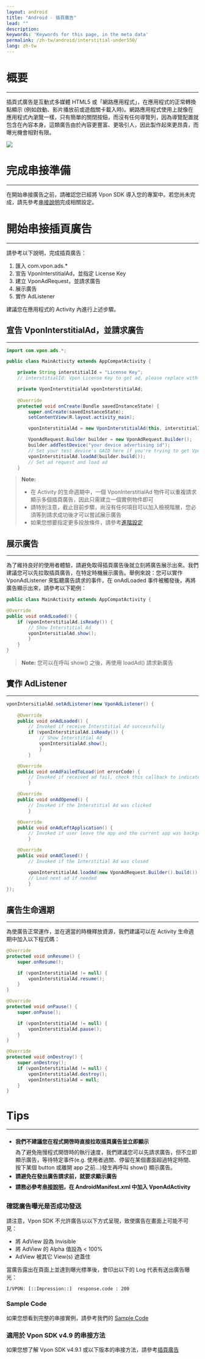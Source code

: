```yaml
---
layout: android
title: "Android - 插頁廣告"
lead: ""
description:
keywords: 'Keywords for this page, in the meta data'
permalink: /zh-tw/android/interstitial-under550/
lang: zh-tw
---
```

# 概要
---
插頁式廣告是互動式多媒體 HTML5 或「網路應用程式」，在應用程式的正常轉換點顯示 (例如啟動、影片播放前或遊戲關卡載入時)。網路應用程式使用上就像在應用程式內瀏覽一樣，只有簡單的關閉按鈕，而沒有任何導覽列，因為導覽配置就包含在內容本身。這類廣告由於內容更豐富、更吸引人，因此製作起來更昂貴，而曝光機會相對有限。

![]({{site.imgurl}}/Interstitial.png)

# 完成串接準備
---
在開始串接廣告之前，請確認您已經將 Vpon SDK 導入您的專案中。若您尚未完成，請先參考[串接說明]完成相關設定。

# 開始串接插頁廣告
---
請參考以下說明，完成插頁廣告：

1. 匯入 com.vpon.ads.*
2. 宣告 VponInterstitialAd，並指定 License Key
3. 建立 VponAdRequest，並請求廣告
4. 展示廣告
5. 實作 AdListener

建議您在應用程式的 Activity 內進行上述步驟。

## 宣告 VponInterstitialAd，並請求廣告
---
```java
import com.vpon.ads.*;

public class MainActivity extends AppCompatActivity {

    private String interstitialId = "License Key";
    // interstitialId: Vpon License Key to get ad, please replace with your own one

    private VponInterstitialAd vponInterstitialAd;
    
    @Override
    protected void onCreate(Bundle savedInstanceState) {
        super.onCreate(savedInstanceState);
        setContentView(R.layout.activity_main);

        vponInterstitialAd = new VponInterstitialAd(this, interstitialId);

        VponAdRequest.Builder builder = new VponAdRequest.Builder();
        builder.addTestDevice("your device advertising id");
        // Set your test device's GAID here if you're trying to get Vpon test ad
        vponInterstitialAd.loadAd(builder.build()); 
        // Set ad request and load ad
    }
```

>**Note:**
>
>* 在 Activity 的生命週期中，一個 VponInterstitialAd 物件可以重複請求顯示多個插頁廣告，因此只需建立一個實例物件即可
>* 請特別注意，截止目前步驟，尚沒有任何項目可以加入檢視階層，您必須等到請求成功後才可以嘗試展示廣告
>* 如果您想要指定更多投放條件，請參考[進階設定](../advanced)


## 展示廣告
---
為了維持良好的使用者體驗，請避免取得插頁廣告後就立刻將廣告展示出來。我們建議您可以先拉取插頁廣告，在特定時機展示廣告。舉例來說：您可以實作 VponAdListener 來監聽廣告請求的事件，在 onAdLoaded 事件被觸發後，再將廣告顯示出來，請參考以下範例：

```java
public class MainActivity extends AppCompatActivity {

@Override
public void onAdLoaded() {
    if (vponInterstitialAd.isReady()) {
        // Show Interstitial Ad
        vponIntersitialAd.show();
        }
    }
}
```

>**Note:** 您可以在呼叫 show() 之後，再使用 loadAd() 請求新廣告



## 實作 AdListener
---
```java
vponIntersitialAd.setAdListener(new VponAdListener() {
    
    @Override
    public void onAdLoaded() {
        // Invoked if receive Interstitial Ad successfully
        if (vponInterstitialAd.isReady()) {
            // Show Interstitial Ad
            vponIntersitialAd.show();
            }
        }

    @Override
    public void onAdFailedToLoad(int errorCode) {
        // Invoked if received ad fail, check this callback to indicates what type of failure occurred
        }

    @Override
    public void onAdOpened() {
        // Invoked if the Interstitial Ad was clicked
        }

    @Override
    public void onAdLeftApplication() {
        // Invoked if user leave the app and the current app was backgrounded
        }

    @Override
    public void onAdClosed() {
        // Invoked if the Interstitial Ad was closed

        vponInterstitialAd.loadAd(new VponAdRequest.Builder().build());
        // Load next ad if needed
        }
});
```

## 廣告生命週期
---

為使廣告正常運作，並在適當的時機釋放資源，我們建議可以在 Activity 生命週期中加入以下程式碼：

```java
@Override
protected void onResume() {
    super.onResume();

    if (vponInterstitialAd != null) {
        vponInterstitialAd.resume();
    }
}

@Override
protected void onPause() {
    super.onPause();

    if (vponInterstitialAd != null) {
        vponInterstitialAd.pause();
    }
}

@Override
protected void onDestroy() {
    super.onDestroy();
    if (vponInterstitialAd != null) {
        vponInterstitialAd.destroy();
        vponInterstitialAd = null;
    }
}
```


# Tips
---

* <span style="line-height:2.5em">**我們不建議您在程式開啓時直接拉取插頁廣告並立即顯示**<br></span>
為了避免拖慢程式開啓時的執行速度，我們建議您可以先請求廣告，但不立即顯示廣告，等待特定事件(e.g. 使用者過關、停留在某個畫面超過特定時間、按下某個 button 或離開 app 之前...)發生再呼叫 show() 顯示廣告。
* <span style="line-height:2em"> **請避免在發出廣告請求前，就要求顯示廣告** <br> </span>
* <span style="line-height:2em"> **請務必參考[串接說明]，在 AndroidManifest.xml 中加入 VponAdActivity**</span>


### 確認廣告曝光是否成功發送
請注意，Vpon SDK 不允許廣告以以下方式呈現，致使廣告在畫面上可能不可見：

* 將 AdView 設為 Invisible
* 將 AdView 的 Alpha 值設為 < 100%
* AdView 被其它 View(s) 遮蓋住

當廣告露出在頁面上並達到曝光標準後，會印出以下的 Log 代表有送出廣告曝光：

```
I/VPON: [::Impression::]  response.code : 200
```


### Sample Code
如果您想看到完整的串接實例，請參考我們的 [Sample Code]

### 適用於 Vpon SDK v4.9 的串接方法
如果您想了解 Vpon SDK v4.9.1 或以下版本的串接方法，請參考[插頁廣告](../interstitial-under5)


[串接說明]: {{site.baseurl}}/zh-tw/android/integration-guide/
[Sample Code]: {{site.baseurl}}/zh-tw/android/download
[進階設定]: {{site.baseurl}}/zh-tw/android/advanced
